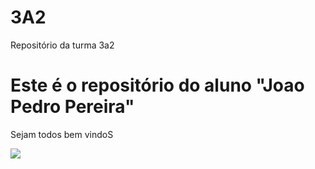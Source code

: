 # 3A2

Repositório da turma 3a2

# Este é o repositório do aluno "Joao Pedro Pereira"

Sejam todos bem vindoS

![](https://media.tenor.com/pt-BR/view/rkivecity-gif-21879581)

  




